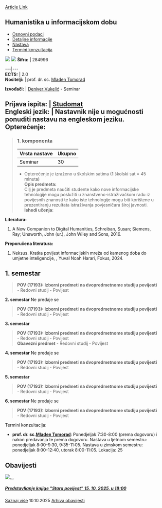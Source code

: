 [Article Link](https://www.fhs.hr/predmet/huid_a)

## Humanistika u informacijskom dobu
  * [Osnovni podaci](https://www.fhs.hr/predmet/huid_a#v1id-523759_469416_1_0 "Osnovni podaci")
  * [Detaljne informacije](https://www.fhs.hr/predmet/huid_a#v1id-523759_469416_1_1 "Detaljne informacije")
  * [Nastava](https://www.fhs.hr/predmet/huid_a#v1id-523759_469416_1_2 "Nastava")
  * [Termini konzultacija](https://www.fhs.hr/predmet/huid_a#v1id-523759_469416_1_3 "Termini konzultacija")


[![](https://www.fhs.hr/img/flags/gif/hr.gif)](https://www.fhs.hr/predmet/huid_a) [![](https://www.fhs.hr/img/flags/gif/gb.gif)](https://www.fhs.hr/en/course/hitia_a)
**Šifra:** |  284996  
  
---|---  
**ECTS:** |  2.0   
**Nositelji:** |  prof. dr. sc. [Mladen Tomorad](https://www.fhs.hr/djelatnik/mladen.tomorad)   
  
**Izvođači:** |  [Deniver Vukelić](https://www.fhs.hr/djelatnik/deniver.vukelic) - Seminar  
  
**Prijava ispita:** |  [Studomat](http://www.isvu.hr/studomat)  
**Engleski jezik:** |  Nastavnik nije u mogućnosti ponuditi nastavu na engleskom jeziku.   
**Opterećenje:**  
---  
> ### 1. komponenta
> | Vrsta nastave | Ukupno  
> ---|---  
> Seminar | 30  
> * Opterećenje je izraženo u školskim satima (1 školski sat = 45 minuta)   
**Opis predmeta:**  
> Cilj je predmeta naučiti studente kako nove informacijske tehnologije mogu poslužiti u znanstveno-istraživačkom radu iz povijesnih znanosti te kako iste tehnologije mogu biti korištene u prezentiranju rezultata istraživanja povjesničara široj javnosti.  
**Ishodi učenja:**  

  
**Literatura:**  
  1. A New Companion to Digital Humanities, Schreiban, Susan; Siemens, Ray; Unsworth, John (ur.), John Wiley and Sons, 2016. 

  
**Preporučena literatura:**  
  1. Neksus. Kratka povijest informacijskih mreža od kamenog doba do umjetne inteligencije, , Yuval Noah Harari, Fokus, 2024.

  
**1. semestar**  
---  
> **POV (17193): Izborni predmeti na dvopredmetnome studiju povijesti** - Redovni studij - Povijest  
>   
  
**2. semestar** Ne predaje se  
> **POV (17193): Izborni predmeti na dvopredmetnome studiju povijesti** - Redovni studij - Povijest  
>   
  
**3. semestar**  
> **POV (17193): Izborni predmeti na dvopredmetnome studiju povijesti** - Redovni studij - Povijest  
>  **Obavezni predmet** - Redovni studij - Povijest  
>   
  
**4. semestar** Ne predaje se  
> **POV (17193): Izborni predmeti na dvopredmetnome studiju povijesti** - Redovni studij - Povijest  
>   
  
**5. semestar**  
> **POV (17193): Izborni predmeti na dvopredmetnome studiju povijesti** - Redovni studij - Povijest  
>   
  
**6. semestar** Ne predaje se  
> **POV (17193): Izborni predmeti na dvopredmetnome studiju povijesti** - Redovni studij - Povijest  
>   
Termini konzultacija: 
  * **prof. dr. sc.[Mladen Tomorad](https://www.fhs.hr/djelatnik/mladen.tomorad)**: 
Ponedjeljak 7:30-8:00 (prema dogovoru) i nakon predavanja te prema dogovoru.
Nastava u ljetnom semestru: ponedjeljak 8:00-9:30, 9:35-11:05.
Nastava u zimskom semestru: ponedjeljak 8:00-12:40, utorak 8:00-11:05.
Lokacija: 25 


## Obavijesti
[ ![...](https://www.fhs.hr/_news/icons/9d865cf64295295c921b69021d220a687969_icon.png) ](https://www.fhs.hr/predmet/huid_a?@=21u5l#news_132439)
#####  [Predstavljanje knjige "Stara povijest" 15. 10. 2025. u 18:00](https://www.fhs.hr/predmet/huid_a?@=21u5l#news_132439)
[Saznaj više](https://www.fhs.hr/predmet/huid_a?@=21u5l#news_132439)
10.10.2025
[Arhiva obavijesti](https://www.fhs.hr/predmet/huid_a?@=21ttk#news_132439 "Arhiva obavijesti")
